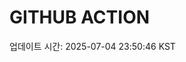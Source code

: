# GITHUB ACTION
  <!-- START_UPDATED_TIME -->
  업데이트 시간: 2025-07-04 23:50:46 KST
  <!-- END_UPDATED_TIME -->
